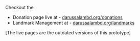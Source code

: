 Checkout the 
  - Donation page live at - [darussalambd.org/donations](https://darussalambd.000webhostapp.com/donation.php)
  - Landmark Management at - [darussalambd.org/landmarks](https://darussalambd.000webhostapp.com/landbook.php)

[The live pages are the outdated versions of this prototype]
